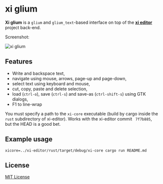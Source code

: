 # xi glium

**Xi glium** is a `glium` and `glium_text`-based interface on top of the
[**xi editor**](https://github.com/google/xi-editor) project back-end.

Screenshot:

![xi glium](/screenshot.png?raw=true)

## Features

* Write and backspace text,
* navigate using mouse, arrows, page-up and page-down,
* select text using keyboard and mouse,
* cut, copy, paste and delete selection,
* load (`ctrl-o`), save (`ctrl-s`) and save-as (`ctrl-shift-s`) using GTK dialogs,
* F1 to line-wrap

You must specify a path to the `xi-core` executable (build by cargo inside
the `rust` subdirectory of xi-editor). Works with the xi-editor commit ` 7f7b885`,
but the HEAD is a good bet.

## Example usage

`xicore=../xi-editor/rust/target/debug/xi-core cargo run README.md`


## License

[MIT License](LICENSE.md)

